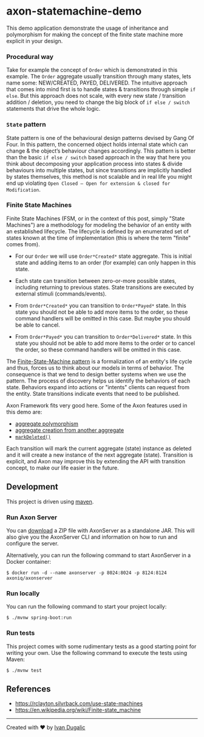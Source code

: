 # axon-statemachine-demo

This demo application demonstrate the usage of inheritance and polymorphism for making the concept of the finite state machine more explicit in your design.

### Procedural way
Take for example the concept of `Order` which is demonstrated in this example. The `Order` aggregate usually transition through many states, lets name some: NEW/CREATED, PAYED, DELIVERED. 
The intuitive approach that comes into mind first is to handle states & transitions through simple `if else`. 
But this approach does not scale, with every new state / transition addition / deletion, you need to change the big block of `if else / switch` statements that drive the whole logic.

### `State` pattern
State pattern is one of the behavioural design patterns devised by Gang Of Four. In this pattern, the concerned object holds internal state which can change & the object’s behaviour changes accordingly.
This pattern is better than the basic `if else / switch` based approach in the way that here you think about decomposing your application process into states & divide behaviours into multiple states, but since transitions are implicitly handled by states themselves, this method is not scalable and in real life you might end up violating `Open Closed — Open for extension & closed for Modification`.

### Finite State Machines
Finite State Machines (FSM, or in the context of this post, simply "State Machines") are a methodology for modeling the behavior of an entity with an established lifecycle. The lifecycle is defined by an enumerated set of states known at the time of implementation (this is where the term "finite" comes from).

- For our `Order` we will use `Order*Created*` state aggregate. This is initial state and adding items to an order (for example) can only happen in this state.

- Each state can transition between zero-or-more possible states, including returning to previous states. State transitions are executed by external stimuli (commands/events).

- From `Order*Created*` you can transition to `Order*Payed*` state. In this state you should not be able to add more items to the order, so these command handlers will be omitted in this case. But maybe you should be able to cancel.

- From `Order*Payed*` you can transition to `Order*Delivered*` state. In this state you should not be able to add more items to the order or to cancel the order, so these command handlers will be omitted in this case.

The [Finite-State-Machine pattern](https://en.wikipedia.org/wiki/Finite-state_machine) is a formalization of an entity's life cycle and thus, forces us to think about our models in terms of behavior. The consequence is that we tend to design better systems when we use the pattern. The process of discovery helps us identify the behaviors of each state. Behaviors expand into actions or "intents" clients can request from the entity. State transitions indicate events that need to be published.

Axon Framework fits very good here. Some of the Axon features used in this demo are:

 - [aggregate polymorphism](https://docs.axoniq.io/reference-guide/implementing-domain-logic/command-handling/aggregate-polymorphism)
 - [aggregate creation from another aggregate](https://docs.axoniq.io/reference-guide/implementing-domain-logic/command-handling/aggregate-creation-from-aggregate)
 - [`markDeleted()`](https://docs.axoniq.io/reference-guide/implementing-domain-logic/command-handling/aggregate#aggregate-lifecycle-operations)
 
Each transition will mark the current aggregate (state) instance as deleted and it will create a new instance of the next aggregate (state).
Transition is explicit, and Axon may improve this by extending the API with transition concept, to make our life easier in the future.
 
## Development

This project is driven using [maven].

### Run Axon Server

You can [download](https://download.axoniq.io/axonserver/AxonServer.zip) a ZIP file with AxonServer as a standalone JAR. This will also give you the AxonServer CLI and information on how to run and configure the server.

Alternatively, you can run the following command to start AxonServer in a Docker container:

```
$ docker run -d --name axonserver -p 8024:8024 -p 8124:8124 axoniq/axonserver
```

### Run locally

You can run the following command to start your project locally:

```
$ ./mvnw spring-boot:run
```

### Run tests

This project comes with some rudimentary tests as a good starting
point for writing your own. Use the following command to execute the
tests using Maven:

```
$ ./mvnw test
```

## References

- https://rclayton.silvrback.com/use-state-machines
- https://en.wikipedia.org/wiki/Finite-state_machine
---
Created with :heart: by [Ivan Dugalic](https://idugalic.github.io/)

[maven]: https://maven.apache.org/ (Maven)
[axon]: https://axoniq.io/ (Axon)

